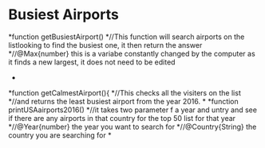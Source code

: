 # Busiest Airports
*function getBusiestAirport()
*//This function will search airports on the listlooking to find the busiest one, it then return the answer
*//@Max{number} this is a variabe constantly changed by the computer as it finds a new largest, it does not need to be edited

*
*function getCalmestAirport(){
*//This checks all the visiters on the list 
*//and returns the least busiest airport from the year 2016.
*
*function printUSAairports2016()
*//it takes two parameter f a year and untry and see if there are any airports in that country for the top 50 list for that year
*//@Year{number} the year you want to search for
*//@Country{String} the country you are searching for
*
